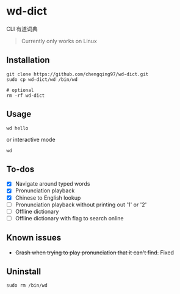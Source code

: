 # wd-dict

CLI 有道词典

> Currently only works on Linux

## Installation

```
git clone https://github.com/chengqing97/wd-dict.git
sudo cp wd-dict/wd /bin/wd

# optional
rm -rf wd-dict
```

## Usage

```
wd hello
```

or interactive mode

```
wd
```

## To-dos

- [x] Navigate around typed words
- [x] Pronunciation playback
- [x] Chinese to English lookup
- [ ] Pronunciation playback without printing out '1' or '2'
- [ ] Offline dictionary
- [ ] Offline dictionary with flag to search online

## Known issues

- <s>Crash when trying to play pronunciation that it can't find.</s> Fixed

## Uninstall

```
sudo rm /bin/wd
```

